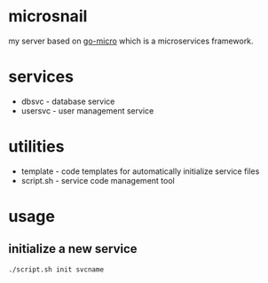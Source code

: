 # microsnail

my server based on [go-micro](https://github.com/micro/go-micro) which is a microservices framework.

# services

* dbsvc - database service
* usersvc - user management service

# utilities

* template - code templates for automatically initialize service files
* script.sh - service code management tool

# usage

## initialize a new service

```
./script.sh init svcname
```
